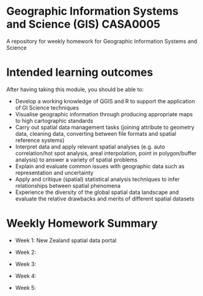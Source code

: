 # Geographic Information Systems and Science (GIS) CASA0005
A repository for weekly homework for Geographic Information Systems and Science

# Intended learning outcomes

After having taking this module, you should be able to:

- Develop a working knowledge of QGIS and R to support the application of GI Science techniques
- Visualise geographic information through producing appropriate maps to high cartographic standards
- Carry out spatial data management tasks (joining attribute to geometry data, cleaning data, converting between file formats and spatial reference systems)
- Interpret data and apply relevant spatial analyses (e.g. auto correlation/hot spot analysis, areal interpolation, point in polygon/buffer analysis) to answer a variety of spatial problems
- Explain and evaluate common issues with geographic data such as representation and uncertainty
- Apply and critique (spatial) statistical analysis techniques to infer relationships between spatial phenomena
- Experience the diversity of the global spatial data landscape and evaluate the relative drawbacks and merits of different spatial datasets

# Weekly Homework Summary 
- Week 1:  New Zealand spatial data portal 

- Week 2: 

- Week 3: 

- Week 4: 

- Week 5:
